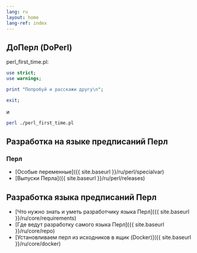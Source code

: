 ```yaml
---
lang: ru
layout: home
lang-ref: index
---
```


## ДоПерл (DoPerl)

perl_first_time.pl:

```perl
use strict;
use warnings;

print "Попробуй и расскажи другу\n";

exit;
```
и

```bash
perl ./perl_first_time.pl
```

## Разработка на языке предписаний Перл

### Перл

* [Особые переменные]({{ site.baseurl }}/ru/perl/specialvar)
* [Выпуски Перла]({{ site.baseurl }}/ru/perl/releases)

## Разработка языка предписаний Перл

* [Что нужно знать и уметь разработчику языка Перл]({{ site.baseurl }}/ru/core/requirements)
* [Где ведут разработку самого языка Перл]({{ site.baseurl }}/ru/core/repo)
* [Установливаем перл из исходников в ящик (Docker)]({{ site.baseurl }}/ru/core/docker)
